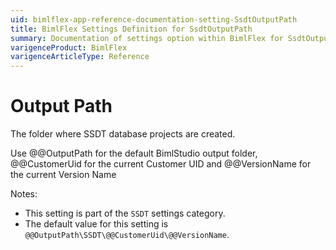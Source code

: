 ```yaml
---
uid: bimlflex-app-reference-documentation-setting-SsdtOutputPath
title: BimlFlex Settings Definition for SsdtOutputPath
summary: Documentation of settings option within BimlFlex for SsdtOutputPath
varigenceProduct: BimlFlex
varigenceArticleType: Reference
---
```


# Output Path

The folder where SSDT database projects are created.

Use @@OutputPath for the default BimlStudio output folder, @@CustomerUid for the current Customer UID and @@VersionName for the current Version Name

Notes:

* This setting is part of the `SSDT` settings category.
* The default value for this setting is `@@OutputPath\SSDT\@@CustomerUid\@@VersionName`.
